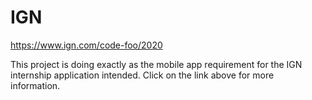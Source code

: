 # IGN

https://www.ign.com/code-foo/2020

This project is doing exactly as the mobile app requirement for the IGN internship application intended. Click on the link above for more information. 
